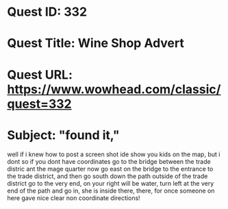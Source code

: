 # Quest ID: 332
# Quest Title: Wine Shop Advert
# Quest URL: https://www.wowhead.com/classic/quest=332
# Subject: "found it,"
well if i knew how to post a screen shot ide show you kids on the map, but i dont
so if you dont have coordinates
go to the bridge between the trade distric ant the mage quarter
now go east on the bridge to the entrance to the trade district, and then go south down the path outside of the trade district
go to the very end, on your right will be water, turn left at the very end of the path and go in, she is inside there,
there, for once someone on here gave nice clear non coordinate directions!